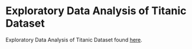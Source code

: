 # Exploratory Data Analysis of Titanic Dataset 
Exploratory Data Analysis of Titanic Dataset found [here](https://www.kaggle.com/competitions/titanic/data).
